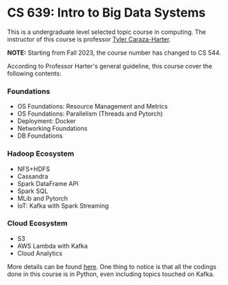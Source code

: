 # CS 639: Intro to Big Data Systems

This is a undergraduate level selected topic course in computing. The instructor of this course is professor [Tyler Caraza-Harter](https://tyler.caraza-harter.com/).

**NOTE:** Starting from Fall 2023, the course number has changed to CS 544.

According to Professor Harter's general guideline, this course cover the following contents:

### Foundations
- OS Foundations: Resource Management and Metrics
- OS Foundations: Parallelism (Threads and Pytorch)
- Deployment: Docker
- Networking Foundations
- DB Foundations

### Hadoop Ecosystem
- NFS+HDFS
- Cassandra
- Spark DataFrame API
- Spark SQL
- MLib and Pytorch
- IoT: Kafka with Spark Streaming

### Cloud Ecosystem
- S3
- AWS Lambda with Kafka
- Cloud Analytics

More details can be found [here](https://tyler.caraza-harter.com/cs544/s23/schedule.html). One thing to notice is that all the codings done in this course is in Python, even including topics touched on Kafka.